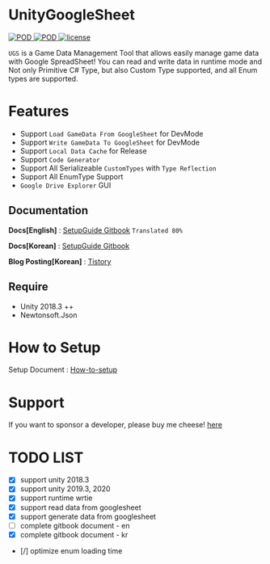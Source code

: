 
 # UnityGoogleSheet 
 
<p align="left">
    <a href="https://github.com/shlifedev/UnityGoogleSheet/release">
        <img src="https://img.shields.io/badge/release-v.0.1.2-green.svg"
             alt="POD">
    </a>
    <a href="https://github.com/shlifedev/UnityGoogleSheet/release">
        <img src="https://img.shields.io/badge/support-unity2018.3++-red.svg"
             alt="POD">
    </a>
    <a href="https://opensource.org/licenses/MIT">
        <img src="https://img.shields.io/badge/license-MIT-orange.svg"
             alt="license">
    </a> 
</p>

`UGS` is a Game Data Management Tool that allows easily manage game data with Google SpreadSheet! You can read and write data in runtime mode and Not only Primitive C# Type, but also Custom Type  supported, and all Enum types are supported. 


 
 # Features
 - Support `Load GameData From GoogleSheet` for DevMode
 - Support `Write GameData To GoogleSheet` for DevMode
 - Support `Local Data Cache` for Release
 - Support `Code Generator ` 
 - Support  All Serializeable `CustomTypes` with `Type Reflection`
 - Support  All EnumType Support
 - `Google Drive Explorer` GUI   



 ## Documentation
**Docs[English]** : [SetupGuide Gitbook](https://shlifedev.gitbook.io/unitygooglesheet/v/english/) `Translated 80%`

**Docs[Korean]** : [SetupGuide Gitbook](https://shlifedev.gitbook.io/unitygooglesheet/)    

**Blog Posting[Korean]** : [Tistory](https://shlifedev.tistory.com/33)  


 
## Require
  - Unity 2018.3 ++
  - Newtonsoft.Json   
  
 # How to Setup
 Setup Document : [How-to-setup](http://shlifedev.gitbook.io/) 
  
 # Support
 If you want to sponsor a developer, please buy me cheese! [here](http://paypal.me/shlifedev)


 # TODO LIST
- [x] support unity 2018.3
- [x] support unity 2019.3, 2020
- [x] support runtime wrtie
- [x] support read data from googlesheet
- [x] support generate data from googlesheet
- [ ] complete gitbook document - en
- [x] complete gitbook document - kr
- [/] optimize enum loading time
